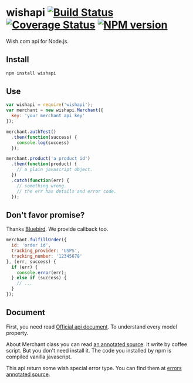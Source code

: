 wishapi [![Build Status][travis-image]][travis-url] [![Coverage Status][coveralls-image]][coveralls-url] [![NPM version][npm-image]][npm-url]
=======

Wish.com api for Node.js.

Install
-------

```bash
npm install wishapi
```

Use
---

```javascript
var wishapi = require('wishapi');
var merchant = new wishapi.Merchant({
  key: 'your merchant api key'
});

merchant.authTest()
  .then(function(success) {
    console.log(success)
  });

merchant.product('a product id')
  .then(function(product) {
    // a plain javascript object.
  })
  .catch(function(err) {
    // something wrong.
    // the err has details and error code.
  });
```

Don't favor promise?
--------------------

Thanks [Bluebird][bluebird]. We provide callback too.

```javascript
merchant.fulfillOrder({
  id: 'order id',
  tracking_provider: 'USPS',
  tracking_number: '12345678'
}, (err, success) {
  if (err) {
    console.error(err);
  } else if (success) {
    // ...
  }
});
```

Document
--------

First, you need read [Official api document][official-doc]. To understand every model property.

About Merchant class you can read [an annotated source][merchant-doc]. It write by coffee script. But you don't need install it. The code you installed by npm is compiled vanilla javascript.

This api return some wish special error type. You can find them at [errors annotated source][errors-doc].


[travis-url]: http://travis-ci.org/cncolder/wishapi
[travis-image]: https://travis-ci.org/cncolder/wishapi.svg

[coveralls-url]: https://coveralls.io/r/cncolder/wishapi
[coveralls-image]: https://img.shields.io/coveralls/cncolder/wishapi.svg

[npm-url]: https://npmjs.org/package/wishapi
[npm-image]: http://img.shields.io/npm/v/wishapi.svg

[bluebird]: https://github.com/petkaantonov/bluebird
[official-doc]: https://merchant.wish.com/documentation/api
[merchant-doc]: http://cncolder.github.io/wishapi/docs/merchant.html
[errors-doc]: http://cncolder.github.io/wishapi/docs/errors.html
